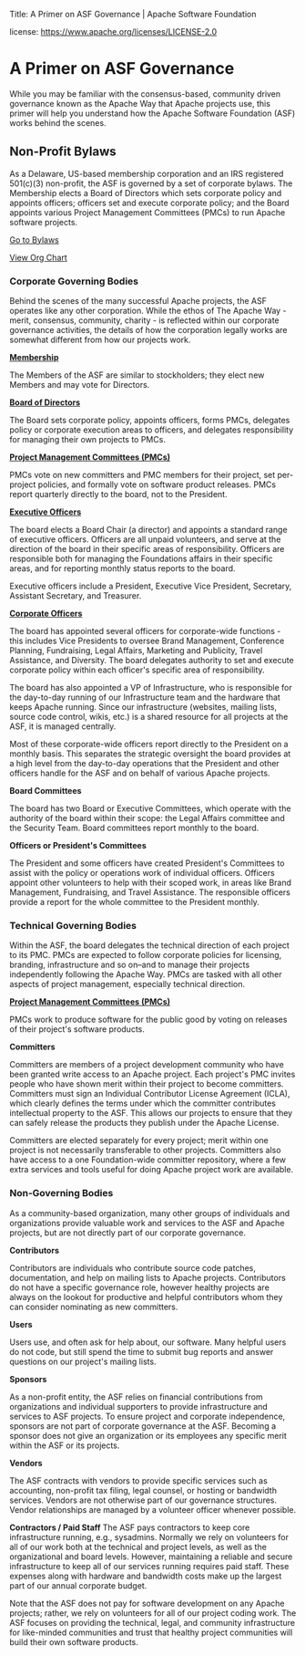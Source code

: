 Title: A Primer on ASF Governance | Apache Software Foundation

license: https://www.apache.org/licenses/LICENSE-2.0

# A Primer on ASF Governance
While you may be familiar with the consensus-based, community driven governance known as the Apache Way that Apache projects use, this primer will help you understand how the Apache Software Foundation (ASF) works behind the scenes.

## Non-Profit Bylaws 
As a Delaware, US-based membership corporation and an IRS registered 501(c)(3) non-profit, the ASF is governed by a set of corporate bylaws. The Membership elects a Board of Directors which sets corporate policy and appoints officers; officers set and execute corporate policy; and the Board appoints various Project Management Committees (PMCs) to run Apache software projects.

<p><a class="btn btn-default mx-10" href="https://apache.org/foundation/bylaws.html" role="button">Go to Bylaws</a> <p><a class="btn btn-default mx-10" href="https://www.apache.org/foundation/governance/orgchart" role="button">View Org Chart</a> 

### Corporate Governing Bodies 
Behind the scenes of the many successful Apache projects, the ASF operates like any other corporation. While the ethos of The Apache Way - merit, consensus, community, charity - is reflected within our corporate governance activities, the details of how the corporation legally works are somewhat different from how our projects work.

**[Membership](members.html)**

The Members of the ASF are similar to stockholders; they elect new Members and may vote for Directors. 

**[Board of Directors](board.html)**

The Board sets corporate policy, appoints officers, forms PMCs, delegates policy or corporate execution areas to officers, and delegates responsibility for managing their own projects to PMCs. 

**[Project Management Committees (PMCs)](pmcs.html)**

PMCs vote on new committers and PMC members for their project, set per-project policies, and formally vote on software product releases. PMCs report quarterly directly to the board, not to the President.

**[Executive Officers](https://apache.org/foundation/leadership)**

The board elects a Board Chair (a director) and appoints a standard range of executive officers. Officers are all unpaid volunteers, and serve at the direction of the board in their specific areas of responsibility. Officers are responsible both for managing the Foundations affairs in their specific areas, and for reporting monthly status reports to the board.

Executive officers include a President, Executive Vice President, Secretary, Assistant Secretary, and Treasurer.

**[Corporate Officers](https://apache.org/foundation/leadership)**

The board has appointed several officers for corporate-wide functions - this includes Vice Presidents to oversee Brand Management, Conference Planning, Fundraising, Legal Affairs, Marketing and Publicity, Travel Assistance, and Diversity. The board delegates authority to set and execute corporate policy within each officer's specific area of responsibility.

The board has also appointed a VP of Infrastructure, who is responsible for the day-to-day running of our Infrastructure team and the hardware that keeps Apache running. Since our infrastructure (websites, mailing lists, source code control, wikis, etc.) is a shared resource for all projects at the ASF, it is managed centrally.

Most of these corporate-wide officers report directly to the President on a monthly basis. This separates the strategic oversight the board provides at a high level from the day-to-day operations that the President and other officers handle for the ASF and on behalf of various Apache projects.

**Board Committees**

The board has two Board or Executive Committees, which operate with the authority of the board within their scope: the Legal Affairs committee and the Security Team. Board committees report monthly to the board.

**Officers or President's Committees**

The President and some officers have created President's Committees to assist with the policy or operations work of individual officers. Officers appoint other volunteers to help with their scoped work, in areas like Brand Management, Fundraising, and Travel Assistance. The responsible officers provide a report for the whole committee to the President monthly.

### Technical Governing Bodies
Within the ASF, the board delegates the technical direction of each project to its PMC. PMCs are expected to follow corporate policies for licensing, branding, infrastructure and so on–and to manage their projects independently following the Apache Way. PMCs are tasked with all other aspects of project management, especially technical direction.

**[Project Management Committees (PMCs)](pmcs.html)**

PMCs work to produce software for the public good by voting on releases of their project's software products. 

**Committers**

Committers are members of a project development community who have been granted write access to an Apache project. Each project's PMC invites people who have shown merit within their project to become committers. Committers must sign an Individual Contributor License Agreement (ICLA), which clearly defines the terms under which the committer contributes intellectual property to the ASF. This allows our projects to ensure that they can safely release the products they publish under the Apache License.

Committers are elected separately for every project; merit within one project is not necessarily transferable to other projects. Committers also have access to a one Foundation-wide committer repository, where a few extra services and tools useful for doing Apache project work are available. 

### Non-Governing Bodies 
As a community-based organization, many other groups of individuals and organizations provide valuable work and services to the ASF and Apache projects, but are not directly part of our corporate governance.

**Contributors**

Contributors are individuals who contribute source code patches, documentation, and help on mailing lists to Apache projects. Contributors do not have a specific governance role, however healthy projects are always on the lookout for productive and helpful contributors whom they can consider nominating as new committers.

**Users**
  
Users use, and often ask for help about, our software. Many helpful users do not code, but still spend the time to submit bug reports and answer questions on our project's mailing lists.

**Sponsors**
  
As a non-profit entity, the ASF relies on financial contributions from organizations and individual supporters to provide infrastructure and services to ASF projects. To ensure project and corporate independence, sponsors are not part of corporate governance at the ASF. Becoming a sponsor does not give an organization or its employees any specific merit within the ASF or its projects.

**Vendors**
  
The ASF contracts with vendors to provide specific services such as accounting, non-profit tax filing, legal counsel, or hosting or bandwidth services. Vendors are not otherwise part of our governance structures. Vendor relationships are managed by a volunteer officer whenever possible.

**Contractors / Paid Staff**
The ASF pays  contractors to keep core infrastructure running, e.g., sysadmins. Normally we rely on volunteers for all of our work both at the technical and project levels, as well as the organizational and board levels. However, maintaining a reliable and secure infrastructure to keep all of our services running requires paid staff. These expenses along with hardware and bandwidth costs make up the largest part of our annual corporate budget. 

Note that the ASF does not pay for software development on any Apache projects; rather, we rely on volunteers for all of our project coding work. The ASF focuses on providing the technical, legal, and community infrastructure for like-minded communities and trust that healthy project communities will build their own software products.

